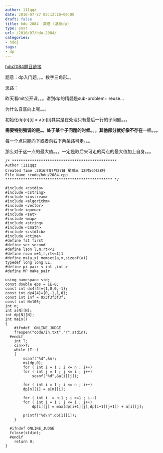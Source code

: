 ```yaml
---
author: 111qqz
date: 2016-07-27 05:12:10+00:00
draft: false
title: hdu 2084  数塔 (基础dp)
type: post
url: /2016/07/hdu-2084/
categories:
- hdoj
tags:
- dp
---
```


[hdu2084题目链接](http://acm.hdu.edu.cn/showproblem.php?pid=2084)

题意：dp入门题。。。数字三角形。。

思路：

昨天看mit公开课。。。讲到dp的精髓是sub-problem+ reuse...

为什么自底向上呢。。。

初始化dp[n][i] = a[n][i]其实是在处理只有最后一行的子问题。。。

**需要特别强调的是。。处于某个子问题的时候。。。其他部分就好像不存在一样。。。**

每一个点只能向下或者向右下两条路可走。。。

那么对于这一点的最大值。。。一定是取后来可走的两点的最大值加上自身。。。




 

    
    /* ***********************************************
    Author :111qqz
    Created Time :2016年07月27日 星期三 12时56分28秒
    File Name :code/hdu/2084.cpp
    ************************************************ */
    
    #include <cstdio>
    #include <cstring>
    #include <iostream>
    #include <algorithm>
    #include <vector>
    #include <queue>
    #include <set>
    #include <map>
    #include <string>
    #include <cmath>
    #include <cstdlib>
    #include <ctime>
    #define fst first
    #define sec second
    #define lson l,m,rt<<1
    #define rson m+1,r,rt<<1|1
    #define ms(a,x) memset(a,x,sizeof(a))
    typedef long long LL;
    #define pi pair < int ,int >
    #define MP make_pair
    
    using namespace std;
    const double eps = 1E-8;
    const int dx4[4]={1,0,0,-1};
    const int dy4[4]={0,-1,1,0};
    const int inf = 0x3f3f3f3f;
    const int N=105;
    int n;
    int a[N][N];
    int dp[N][N];
    int main()
    {
    	#ifndef  ONLINE_JUDGE 
    	freopen("code/in.txt","r",stdin);
      #endif
    	int T;
    	cin>>T;
    	while (T--)
    	{
    	    scanf("%d",&n);
    	    ms(dp,0);
    	    for ( int i = 1 ; i <= n ; i++)
    		for ( int j = 1 ; j <= i ; j++)
    		    scanf("%d",&a[i][j]);
    
    	    for ( int i = 1 ; i <= n ; i++)
    		dp[n][i] = a[n][i];
    
    	    for ( int i  = n-1 ; i >=1 ; i--)
    		for ( int j = 1 ; j <= i ; j++)
    		    dp[i][j] = max(dp[i+1][j],dp[i+1][j+1]) + a[i][j];
    	    
    	    printf("%d\n",dp[1][1]);
    	}
    
      #ifndef ONLINE_JUDGE  
      fclose(stdin);
      #endif
        return 0;
    }
    




